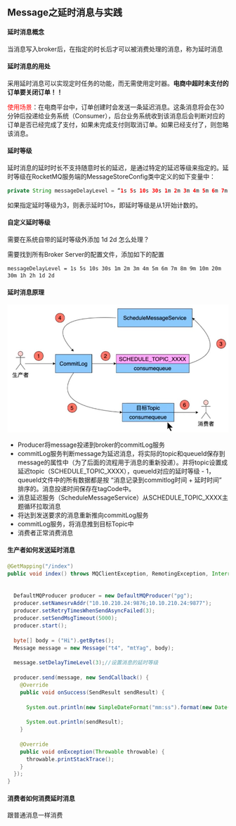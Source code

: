## Message之延时消息与实践



#### 延时消息概念

当消息写入broker后，在指定的时长后才可以被消费处理的消息，称为延时消息



#### 延时消息的用处

采用延时消息可以实现定时任务的功能，而无需使用定时器。**电商中超时未支付的订单要关闭订单！！**

<font color="red">使用场景</font>：在电商平台中，订单创建时会发送一条延迟消息。这条消息将会在30分钟后投递给业务系统（Consumer），后台业务系统收到该消息后会判断对应的订单是否已经完成了支付，如果未完成支付则取消订单。如果已经支付了，则忽略该消息。



#### 延时等级

延时消息的延时时长不支持随意时长的延迟，是通过特定的延迟等级来指定的。延时等级在RocketMQ服务端的MessageStoreConfig类中定义的如下变量中：

```java
private String messageDelayLevel = “1s 5s 10s 30s 1m 2m 3m 4m 5m 6m 7m 8m 9m 10m 20m 30m 1h 2h";
```

如果指定延时等级为3，则表示延时10s，即延时等级是从1开始计数的。



#### 自定义延时等级

需要在系统自带的延时等级外添加 1d 2d 怎么处理？

需要找到所有Broker Server的配置文件，添加如下的配置

```properties
messageDelayLevel = 1s 5s 10s 30s 1m 2m 3m 4m 5m 6m 7m 8m 9m 10m 20m 30m 1h 2h 1d 2d
```



#### 延时消息原理

![avatar](../images/57.jpg)

- Producer将message投递到broker的commitLog服务
- commitLog服务判断message为延迟消息，将实际的topic和queueId保存到message的属性中（为了后面的流程用于消息的重新投递）。并将topic设置成延迟topic（SCHEDULE_TOPIC_XXXX），queueId对应的延时等级 - 1，queueId文件中的所有数据都是按 “消息记录到commitlog时间 + 延时时间” 排序的。消息投递时间保存在tagCode中。
- 消息延迟服务（ScheduleMessageService）从SCHEDULE_TOPIC_XXXX主题循环拉取消息
- 将达到发送要求的消息重新推向commitLog服务
- commitLog服务，将消息推到目标Topic中
- 消费者正常消费消息



#### 生产者如何发送延时消息

```java
@GetMapping("/index")
public void index() throws MQClientException, RemotingException, InterruptedException {


  DefaultMQProducer producer = new DefaultMQProducer("pg");
  producer.setNamesrvAddr("10.10.210.24:9876;10.10.210.24:9877");
  producer.setRetryTimesWhenSendAsyncFailed(3);
  producer.setSendMsgTimeout(5000);
  producer.start();

  byte[] body = ("Hi").getBytes();
  Message message = new Message("t4", "mtYag", body);
  
  message.setDelayTimeLevel(3);//设置消息的延时等级
  
  producer.send(message, new SendCallback() {
    @Override
    public void onSuccess(SendResult sendResult) {

      System.out.println(new SimpleDateFormat("mm:ss").format(new Date()));

      System.out.println(sendResult);
    }

    @Override
    public void onException(Throwable throwable) {
      throwable.printStackTrace();
    }
  });
}

```





#### 消费者如何消费延时消息

跟普通消息一样消费
